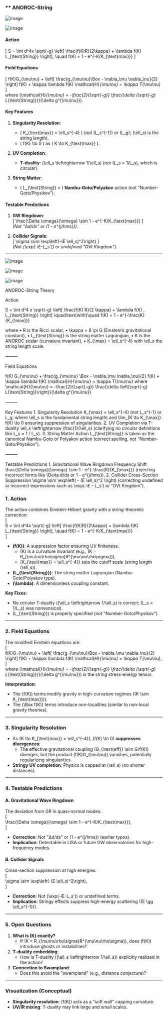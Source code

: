 ### ** ANOROC-String 
![image](https://github.com/user-attachments/assets/fdefc8d9-ab10-4fc3-bf70-9b038986fc70)


![image](https://github.com/user-attachments/assets/2be6a33e-2b68-4315-864c-b6b255695e2d)


#### **Action**  
\[
S = \int d^4x \sqrt{-g} \left[ \frac{f(K)R}{2\kappa} + \lambda f(K) L_{\text{String}} \right], \quad f(K) = 1 - e^{-K/K_{\text{max}}}
\]  

#### **Field Equations**  
\[
f(K)G_{\mu\nu} + \left[ \frac{g_{\mu\nu}\Box - \nabla_\mu \nabla_\nu}{2} \right] f(K) + \kappa \lambda f(K) \mathcal{H}_{\mu\nu} = \kappa T_{\mu\nu}
\]  
where \(\mathcal{H}_{\mu\nu} = -\frac{2}{\sqrt{-g}} \frac{\delta (\sqrt{-g} L_{\text{String}})}{\delta g^{\mu\nu}}\).

#### **Key Features**  
1. **Singularity Resolution**:  
   - \( K_{\text{max}} = \ell_s^{-4} \) (not \(L_s^{-1}\) or \(L_g\); \(\ell_s\) is the string length).  
   - \( f(K) \to 0 \) as \( K \to K_{\text{max}} \).  

2. **UV Completion**:  
   - **T-duality**: \(\ell_s \leftrightarrow 1/\ell_s\) (not \(L_s = 1/L_s\), which is circular).  

3. **String Matter**:  
   - \( L_{\text{String}} = \) **Nambu-Goto/Polyakov** action (not "Number-Goto/Physikov").  

#### **Testable Predictions**  
1. **GW Ringdown**:  
   \[
   \frac{\Delta \omega}{\omega} \sim 1 - e^{-K/K_{\text{max}}}
   \]  
   *(Not "Δd/ds" or \(1 - e^{j/hms}\))*.  

2. **Collider Signals**:  
   \[
   \sigma \sim \exp\left(-(E \ell_s)^2\right)
   \]  
   *(Not \(\exp(-iE-L_s')\) or undefined "OVt Kingdom")*.  

---





![image](https://github.com/user-attachments/assets/fa0f49f1-fa54-42a1-b63e-2af36ea5a845)


![image](https://github.com/user-attachments/assets/55870a74-ac28-4b40-bb16-452683b4abd0)

![image](https://github.com/user-attachments/assets/96ca2bbf-dde5-496e-93e2-c7515fb1e3b2)

ANOROC-String Theory

Action

S = \int d^4 x \sqrt{-g} \left[ \frac{f(K) R}{2 \kappa} + \lambda f(K) \, L_{\text{String}} \right]
\quad\text{with}\quad
f(K) = 1 - e^{-\frac{K}{K_{\max}}}

where
	•	R is the Ricci scalar,
	•	\kappa = 8 \pi G (Einstein’s gravitational constant),
	•	L_{\text{String}} is the string matter Lagrangian,
	•	K is the ANOROC scalar (curvature invariant),
	•	K_{\max} = \ell_s^{-4} with \ell_s the string length scale.

⸻

Field Equations

f(K) G_{\mu\nu} + \frac{g_{\mu\nu} \Box - \nabla_\mu \nabla_\nu}{2} f(K) + \kappa \lambda f(K) \mathcal{H}{\mu\nu} = \kappa T{\mu\nu}
where
\mathcal{H}{\mu\nu} = -\frac{2}{\sqrt{-g}} \frac{\delta \left(\sqrt{-g} L{\text{String}}\right)}{\delta g^{\mu\nu}}

⸻

Key Features
	1.	Singularity Resolution
K_{\max} = \ell_s^{-4}
(not L_s^{-1} or L_g; where \ell_s is the fundamental string length)
and
\lim_{K \to K_{\max}} f(K) \to 0
ensuring suppression of singularities.
	2.	UV Completion via T-duality
\ell_s \leftrightarrow \frac{1}{\ell_s}
(clarifying no circular definitions like L_s = 1 / L_s).
	3.	String Matter Action
L_{\text{String}} is taken as the canonical Nambu-Goto or Polyakov action (correct spelling, not “Number-Goto/Physikov”).

⸻

Testable Predictions
	1.	Gravitational Wave Ringdown Frequency Shift
\frac{\Delta \omega}{\omega} \sim 1 - e^{-\frac{K}{K_{\max}}}
(rejecting incorrect forms like \Delta d/ds or 1 - e^{j/hms}).
	2.	Collider Cross-Section Suppression
\sigma \sim \exp\left( - (E \ell_s)^2 \right)
(correcting undefined or incorrect expressions such as \exp(-iE - L_s’) or “OVt Kingdom”).

### **1. Action**
The action combines Einstein-Hilbert gravity with a string-theoretic correction:  
\[  
S = \int d^4x \sqrt{-g} \left[ \frac{f(K)R}{2\kappa} + \lambda f(K) L_{\text{String}} \right], \quad f(K) = 1 - e^{-K/K_{\text{max}}}  
\]  
- **\(f(K)\)**: A suppression factor ensuring UV finiteness.  
  - \(K\) is a curvature invariant (e.g., \(K = R_{\mu\nu\rho\sigma}R^{\mu\nu\rho\sigma}\)).  
  - \(K_{\text{max}} = \ell_s^{-4}\) sets the cutoff scale (string length \(\ell_s\)).  
- **\(L_{\text{String}}\)**: The string matter Lagrangian (Nambu-Goto/Polyakov type).  
- **\(\lambda\)**: A dimensionless coupling constant.  

**Key Fixes**:  
- No circular T-duality (\(\ell_s \leftrightarrow 1/\ell_s\) is correct; \(L_s = 1/L_s\) was nonsensical).  
- \(L_{\text{String}}\) is properly specified (not "Number-Goto/Physikov").  

---

### **2. Field Equations**  
The modified Einstein equations are:  
\[  
f(K)G_{\mu\nu} + \left[ \frac{g_{\mu\nu}\Box - \nabla_\mu \nabla_\nu}{2} \right] f(K) + \kappa \lambda f(K) \mathcal{H}_{\mu\nu} = \kappa T_{\mu\nu},  
\]  
where \(\mathcal{H}_{\mu\nu} = -\frac{2}{\sqrt{-g}} \frac{\delta (\sqrt{-g} L_{\text{String}})}{\delta g^{\mu\nu}}\) is the string stress-energy tensor.  

**Interpretation**:  
- The \(f(K)\) terms modify gravity in high-curvature regimes (\(K \sim K_{\text{max}}\)).  
- The \(\Box f(K)\) terms introduce non-localities (similar to non-local gravity theories).  

---

### **3. Singularity Resolution**  
- As \(K \to K_{\text{max}} = \ell_s^{-4}\), \(f(K) \to 0\) **suppresses divergences**:  
  - The effective gravitational coupling \(G_{\text{eff}} \sim G/f(K)\) diverges, but the product \(f(K)G_{\mu\nu}\) vanishes, potentially regularizing singularities.  
- **Stringy UV completion**: Physics is capped at \(\ell_s\) (no shorter distances).  

---

### **4. Testable Predictions**  
#### **A. Gravitational Wave Ringdown**  
The deviation from GR in quasi-normal modes:  
\[  
\frac{\Delta \omega}{\omega} \sim 1 - e^{-K/K_{\text{max}}},  
\]  
- **Correction**: Not "Δd/ds" or \(1 - e^{j/hms}\) (earlier typos).  
- **Implication**: Detectable in LISA or future GW observatories for high-frequency modes.  

#### **B. Collider Signals**  
Cross-section suppression at high energies:  
\[  
\sigma \sim \exp\left(-(E \ell_s)^2\right),  
\]  
- **Correction**: Not \(\exp(-iE-L_s')\) or undefined terms.  
- **Implication**: Stringy effects suppress high-energy scattering (\(E \gg \ell_s^{-1}\)).  

---

### **5. Open Questions**  
1. **What is \(K\) exactly?**  
   - If \(K = R_{\mu\nu\rho\sigma}R^{\mu\nu\rho\sigma}\), does \(f(K)\) introduce ghosts or instabilities?  
2. **T-duality embedding**:  
   - How is T-duality (\(\ell_s \leftrightarrow 1/\ell_s\)) explicitly realized in the action?  
3. **Connection to Swampland**:  
   - Does this avoid the "swampland" (e.g., distance conjecture)?  

---

### **Visualization (Conceptual)**  
- **Singularity resolution**: \(f(K)\) acts as a "soft wall" capping curvature.  
- **UV/IR mixing**: T-duality may link large and small scales.  

